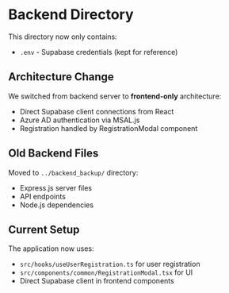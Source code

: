 # Backend Directory

This directory now only contains:
- `.env` - Supabase credentials (kept for reference)

## Architecture Change
We switched from backend server to **frontend-only** architecture:
- Direct Supabase client connections from React
- Azure AD authentication via MSAL.js
- Registration handled by RegistrationModal component

## Old Backend Files
Moved to `../backend_backup/` directory:
- Express.js server files
- API endpoints
- Node.js dependencies

## Current Setup
The application now uses:
- `src/hooks/useUserRegistration.ts` for user registration
- `src/components/common/RegistrationModal.tsx` for UI
- Direct Supabase client in frontend components